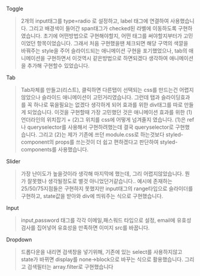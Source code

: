 Toggle
>2개의 input태그를 type=radio 로 설정하고, label 태그에 연결하여 사용했습니다. 그리고 배경색이 들어간 span태그가 checked된 라벨에 이동하도록 구현하였습니다.
초기에 어떤방법으로 구현해야할지, 어떤 태그를 써야할지부터가 고민이었던 항목이었습니다. 그래서 처음 구현했을땐 체크되면 해당 구역의 색깔을 바꿔주는 style을 주어 슬라이드되는 애니메이션 구현을 포기했었으나, tab의 애니메이션을 구현하면서 이것역시 같은방법으로 하면되겠다 생각하여 애니메이션을 추가해 구현할수 있었습니다.

Tab
>Tab자체를 만들고(리스트), 클릭하면 다른탭이 선택되는 css를 만드는건 어렵지 않았으나 슬라이드 애니메이션이 고민거리였습니다. 그런데 탭과 슬라이딩효과를 꼭 하나로 묶을필요는 없겠다 생각하게 되어 효과를 위한 div태그를 따로 만들게 되었습니다. 
이것을 구현할때 가장 고민했던 것은 애니메이션 효과를 위한 (1)언더라인의 위치잡기 + (2)그 위치를 css에 어떻게 넘겨줄지 였습니다. (1)은 ref나 queryselector를 사용해서 구현하려했는데 결국 queryselector로 구현했습니다. 그리고 (2)는 제가 기존에 쓰던 module.css로 하는것보다 styled-component의 props를 쓰는것이 더 쉽고 편하겠다고 판단하여 styled-components를 사용했습니다.

Slider
>가장 난이도가 높을것이라 생각해 마지막에 했는데, 그리 어렵지않았습니다. 뭔가 잘못했나 생각될정도로 별것 아니었던거같습니다.. 예시에 존재하는 25/50/75지점들은 구현하지 못했지만 input태그의 range타입으로 슬라이더를 구현하고, state값을 받아와 div에 띄워주는 식으로 구현했습니다.

Input
> input,password 태그를 각각 이메일,패스워드 타입으로 설정, email에 유효성검사를 집어넣어 유효성을 만족하면 이미지 src를 바꿉니다. 

Dropdown
>드롭다운을 내리면 검색창을 넣기위해, 기존에 있는 select를 사용하지않고 state가 바뀌면 display를 none->block으로 바꾸는 식으로 활용했습니다.
그리고 검색필터는 array.filter로 구현했습니다
